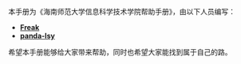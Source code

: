 本手册为《海南师范大学信息科学技术学院帮助手册》，由以下人员编写：

- [**Freak**](https://freakk.love/)
- [**panda-lsy**](https://github.com/panda-lsy)

希望本手册能够给大家带来帮助，同时也希望大家能找到属于自己的路。
